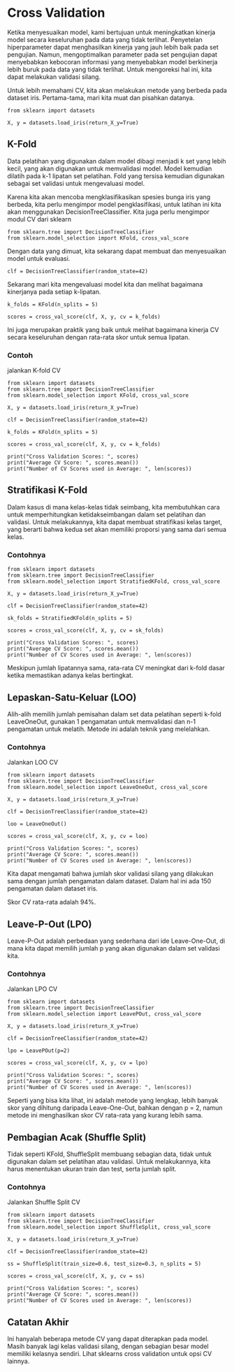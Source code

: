 # Cross Validation

Ketika menyesuaikan model, kami bertujuan untuk meningkatkan kinerja model secara keseluruhan pada data yang tidak terlihat. Penyetelan hiperparameter dapat menghasilkan kinerja yang jauh lebih baik pada set pengujian. Namun, mengoptimalkan parameter pada set pengujian dapat menyebabkan kebocoran informasi yang menyebabkan model berkinerja lebih buruk pada data yang tidak terlihat. Untuk mengoreksi hal ini, kita dapat melakukan validasi silang.

Untuk lebih memahami CV, kita akan melakukan metode yang berbeda pada dataset iris. Pertama-tama, mari kita muat dan pisahkan datanya.

```
from sklearn import datasets

X, y = datasets.load_iris(return_X_y=True)
```

## K-Fold

Data pelatihan yang digunakan dalam model dibagi menjadi k set yang lebih kecil, yang akan digunakan untuk memvalidasi model. Model kemudian dilatih pada k-1 lipatan set pelatihan. Fold yang tersisa kemudian digunakan sebagai set validasi untuk mengevaluasi model.

Karena kita akan mencoba mengklasifikasikan spesies bunga iris yang berbeda, kita perlu mengimpor model pengklasifikasi, untuk latihan ini kita akan menggunakan DecisionTreeClassifier. Kita juga perlu mengimpor modul CV dari sklearn

```
from sklearn.tree import DecisionTreeClassifier
from sklearn.model_selection import KFold, cross_val_score
```

Dengan data yang dimuat, kita sekarang dapat membuat dan menyesuaikan model untuk evaluasi.

```
clf = DecisionTreeClassifier(random_state=42)
```

Sekarang mari kita mengevaluasi model kita dan melihat bagaimana kinerjanya pada setiap k-lipatan.

```
k_folds = KFold(n_splits = 5)

scores = cross_val_score(clf, X, y, cv = k_folds)
```

Ini juga merupakan praktik yang baik untuk melihat bagaimana kinerja CV secara keseluruhan dengan rata-rata skor untuk semua lipatan.


### Contoh
jalankan K-fold CV 
```
from sklearn import datasets
from sklearn.tree import DecisionTreeClassifier
from sklearn.model_selection import KFold, cross_val_score

X, y = datasets.load_iris(return_X_y=True)

clf = DecisionTreeClassifier(random_state=42)

k_folds = KFold(n_splits = 5)

scores = cross_val_score(clf, X, y, cv = k_folds)

print("Cross Validation Scores: ", scores)
print("Average CV Score: ", scores.mean())
print("Number of CV Scores used in Average: ", len(scores))
```

## Stratifikasi K-Fold

Dalam kasus di mana kelas-kelas tidak seimbang, kita membutuhkan cara untuk memperhitungkan ketidakseimbangan dalam set pelatihan dan validasi. Untuk melakukannya, kita dapat membuat stratifikasi kelas target, yang berarti bahwa kedua set akan memiliki proporsi yang sama dari semua kelas.

### Contohnya
```
from sklearn import datasets
from sklearn.tree import DecisionTreeClassifier
from sklearn.model_selection import StratifiedKFold, cross_val_score

X, y = datasets.load_iris(return_X_y=True)

clf = DecisionTreeClassifier(random_state=42)

sk_folds = StratifiedKFold(n_splits = 5)

scores = cross_val_score(clf, X, y, cv = sk_folds)

print("Cross Validation Scores: ", scores)
print("Average CV Score: ", scores.mean())
print("Number of CV Scores used in Average: ", len(scores))
```

Meskipun jumlah lipatannya sama, rata-rata CV meningkat dari k-fold dasar ketika memastikan adanya kelas bertingkat.

## Lepaskan-Satu-Keluar (LOO)

Alih-alih memilih jumlah pemisahan dalam set data pelatihan seperti k-fold LeaveOneOut, gunakan 1 pengamatan untuk memvalidasi dan n-1 pengamatan untuk melatih. Metode ini adalah teknik yang melelahkan.

### Contohnya

Jalankan LOO CV

```
from sklearn import datasets
from sklearn.tree import DecisionTreeClassifier
from sklearn.model_selection import LeaveOneOut, cross_val_score

X, y = datasets.load_iris(return_X_y=True)

clf = DecisionTreeClassifier(random_state=42)

loo = LeaveOneOut()

scores = cross_val_score(clf, X, y, cv = loo)

print("Cross Validation Scores: ", scores)
print("Average CV Score: ", scores.mean())
print("Number of CV Scores used in Average: ", len(scores))
```

Kita dapat mengamati bahwa jumlah skor validasi silang yang dilakukan sama dengan jumlah pengamatan dalam dataset. Dalam hal ini ada 150 pengamatan dalam dataset iris.

Skor CV rata-rata adalah 94%.

## Leave-P-Out (LPO)
Leave-P-Out adalah perbedaan yang sederhana dari ide Leave-One-Out, di mana kita dapat memilih jumlah p yang akan digunakan dalam set validasi kita.

### Contohnya
Jalankan LPO CV

```
from sklearn import datasets
from sklearn.tree import DecisionTreeClassifier
from sklearn.model_selection import LeavePOut, cross_val_score

X, y = datasets.load_iris(return_X_y=True)

clf = DecisionTreeClassifier(random_state=42)

lpo = LeavePOut(p=2)

scores = cross_val_score(clf, X, y, cv = lpo)

print("Cross Validation Scores: ", scores)
print("Average CV Score: ", scores.mean())
print("Number of CV Scores used in Average: ", len(scores))
```

Seperti yang bisa kita lihat, ini adalah metode yang lengkap, lebih banyak skor yang dihitung daripada Leave-One-Out, bahkan dengan p = 2, namun metode ini menghasilkan skor CV rata-rata yang kurang lebih sama.

## Pembagian Acak (Shuffle Split)

Tidak seperti KFold, ShuffleSplit membuang sebagian data, tidak untuk digunakan dalam set pelatihan atau validasi. Untuk melakukannya, kita harus menentukan ukuran train dan test, serta jumlah split.

### Contohnya 

Jalankan Shuffle Split CV

```
from sklearn import datasets
from sklearn.tree import DecisionTreeClassifier
from sklearn.model_selection import ShuffleSplit, cross_val_score

X, y = datasets.load_iris(return_X_y=True)

clf = DecisionTreeClassifier(random_state=42)

ss = ShuffleSplit(train_size=0.6, test_size=0.3, n_splits = 5)

scores = cross_val_score(clf, X, y, cv = ss)

print("Cross Validation Scores: ", scores)
print("Average CV Score: ", scores.mean())
print("Number of CV Scores used in Average: ", len(scores))
```

## Catatan Akhir

Ini hanyalah beberapa metode CV yang dapat diterapkan pada model. Masih banyak lagi kelas validasi silang, dengan sebagian besar model memiliki kelasnya sendiri. Lihat sklearns cross validation untuk opsi CV lainnya.


